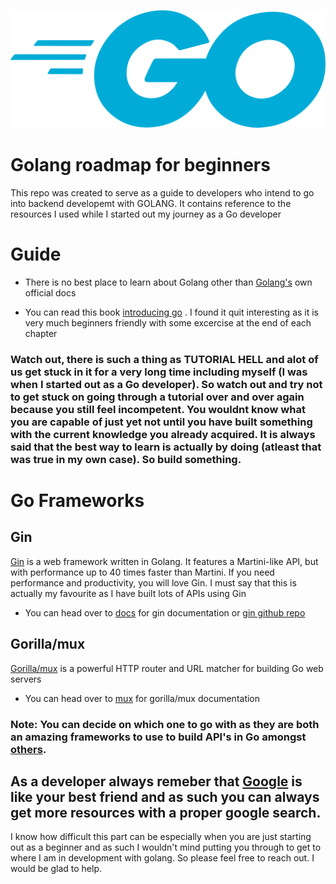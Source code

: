 ![go](/static/go.png)

# Golang roadmap for beginners
This repo was created to serve as a guide to developers who intend to go into backend developemt with GOLANG. It contains reference to the resources I used while I started out my journey as a Go developer

# Guide

- There is no best place to learn about Golang other than [Golang's](https://go.dev/doc/) own official docs

- You can read this book [introducing go](/static/books/book1.pdf) . I found it quit interesting as it is very much beginners friendly with some excercise at the end of each chapter

### Watch out, there is such a thing as TUTORIAL HELL and alot of us get stuck in it for a very long time including myself (I was when I started out as a Go developer). So watch out and try not to get stuck on going through a tutorial over and over again because you still feel incompetent. You wouldnt know what you are capable of just yet not until you have built something with the current knowledge you already acquired. It is always said that the best way to learn is actually by doing (atleast that was true in my own case). So build something.

# Go Frameworks
## Gin

[Gin](https://gin-gonic.com) is a web framework written in Golang. It features a Martini-like API, but with performance up to 40 times faster than Martini. If you need performance and productivity, you will love Gin. 
I must say that this is actually my favourite as I have built lots of APIs using Gin
- You can head over to [docs](https://gin-gonic.com) for gin documentation or  [gin github repo](https://github.com/gin-gonic/gin)

## Gorilla/mux

[Gorilla/mux](https://github.com/gorilla/mux) is a powerful HTTP router and URL matcher for building Go web servers 
- You can head over to [mux](https://github.com/gorilla/mux) for gorilla/mux documentation


### Note: You can decide on which one to go with as they are both an amazing frameworks to use to build API's in Go amongst [others](https://www.cmarix.com/blog/the-best-golang-frameworks-for-the-programmers-in-2022-2023/).

## As a developer always remeber that [Google](https://google.com/) is like your best friend and as such you can always get more resources with a proper google search.

I know how difficult this part can be especially when you are just starting out as a beginner and as such I wouldn't mind putting you through to get to where I am in development with golang. So please feel free to reach out. I would be glad to help.